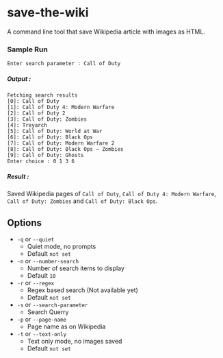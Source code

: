 # save-the-wiki
A command line tool that save Wikipedia article with images as HTML.

### Sample Run  

`Enter search parameter : Call of Duty`

##### Output :
```
Fetching search results
[0]: Call of Duty
[1]: Call of Duty 4: Modern Warfare
[2]: Call of Duty 2
[3]: Call of Duty: Zombies
[4]: Treyarch
[5]: Call of Duty: World at War
[6]: Call of Duty: Black Ops
[7]: Call of Duty: Modern Warfare 2
[8]: Call of Duty: Black Ops – Zombies
[9]: Call of Duty: Ghosts
Enter choice : 0 1 3 6
```

##### Result :
Saved Wikipedia pages of `Call of Duty`, `Call of Duty 4: Modern Warfare`, `Call of Duty: Zombies` and `Call of Duty: Black Ops`.

## Options

* `-q` or `--quiet`  
  *   Quiet mode, no prompts
  *   Default `not set`
* `-n` or `--number-search`  
  *   Number of search items to display
  *   Default `10`
* `-r` or `--regex`  
  *   Regex based search (Not available yet)
  *   Default `not set`
* `-s` or `--search-parameter`
  *   Search Querry
* `-p` or `--page-name`
  *   Page name as on Wikipedia
* `-t` or `--text-only`
  *   Text only mode, no images saved
  *   Default `not set`
